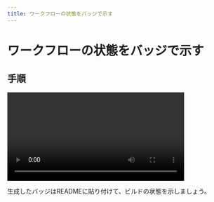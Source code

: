 ```yaml
---
title: ワークフローの状態をバッジで示す
---
```


# ワークフローの状態をバッジで示す

## 手順

<video width="80%" controls >
  <source src="../../movies/operation-sample_workflow-badge_github.mp4" type="video/mp4" />
</video>

生成したバッジはREADMEに貼り付けて、ビルドの状態を示しましょう。
